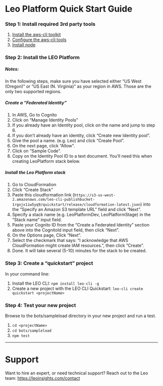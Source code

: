 # Leo Platform Quick Start Guide

### Step 1: Install required 3rd party tools

1. [Install the aws-cli toolkit](http://docs.aws.amazon.com/cli/latest/userguide/installing.html)
1. [Configure the aws-cli tools](http://docs.aws.amazon.com/cli/latest/userguide/cli-chap-getting-started.html)
1. [Install node](https://nodejs.org/en/)

### Step 2: Install the LEO Platform

##### Notes:
In the following steps, make sure you have selected either “US West (Oregon)” or “US East (N. Virginia)” as your region in AWS. Those are the only two supported regions.

##### Create a “Federated Identity”
1. In AWS, Go to Cognito
1. Click on “Manage Identity Pools”
1. If you already have an Identity pool, click on the name and jump to step 6.
1. If you don’t already have an identity, click “Create new Identity pool”.
1. Give the pool a name. (e.g. Leo) and click “Create Pool”.
1. On the next page, click “Allow”.
1. Click on “Sample Code”.
1. Copy on the Identity Pool ID to a text document. You’ll need this when creating LeoPlatform stack below.

##### Install the Leo Platform stack
1. Go to CloudFormation
1. Click “Create Stack”
1. Paste this cloudformation link (`https://s3-us-west-2.amazonaws.com/leo-cli-publishbucket-1rgojx1iw5yq9/quickstart/release/cloudformation-latest.json`) into the “Specify an Amazon S3 template URL” field and click “Next”.
1. Specify a stack name (e.g. LeoPlatformDev, LeoPlatformStage) in the “Stack name” input field.
1. Paste your Cognito ID from the “Create a Federated Identity” section above into the CognitoId input field, then click “Next”.
1. On the Options page, Click “Next”.
1. Select the checkmark that says: “I acknowledge that AWS CloudFormation might create IAM resources.”, then click “Create”.
1. Done. It will take several (5-10) minutes for the stack to be created.

### Step 3: Create a “quickstart” project
In your command line:
1. Install the LEO CLI: `npm install leo-cli -g`
1. Create a new project with the LEO CLI Quickstart: `leo-cli create quickstart <projectName>`

### Step 4: Test your new project
Browse to the bots/sampleload directory in your new project and run a test.
1. `cd <projectName>`
1. `cd bots/sampleload`
1. `npm test`

---

# Support
Want to hire an expert, or need technical support? Reach out to the Leo team: https://leoinsights.com/contact
